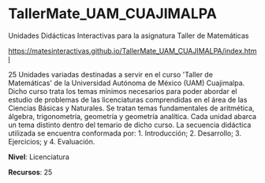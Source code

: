 # TallerMate_UAM_CUAJIMALPA
Unidades Didácticas Interactivas para la asignatura Taller de Matemáticas

https://matesinteractivas.github.io/TallerMate_UAM_CUAJIMALPA/index.html

25 Unidades variadas destinadas a servir en el curso 'Taller de Matemáticas' de la Universidad Autónoma de México (UAM) Cuajimalpa. Dicho curso trata los temas mínimos necesarios para poder abordar el estudio de problemas de las licenciaturas comprendidas en el área de las Ciencias Básicas y Naturales. Se tratan temas fundamentales de aritmética, álgebra, trigonometría, geometría y geometría analítica. Cada unidad abarca un tema distinto dentro del temario de dicho curso. La secuencia didáctica utilizada se encuentra conformada por: 1. Introducción; 2. Desarrollo; 3. Ejercicios; y 4. Evaluación.

**Nivel**: Licenciatura

**Recursos**: 25